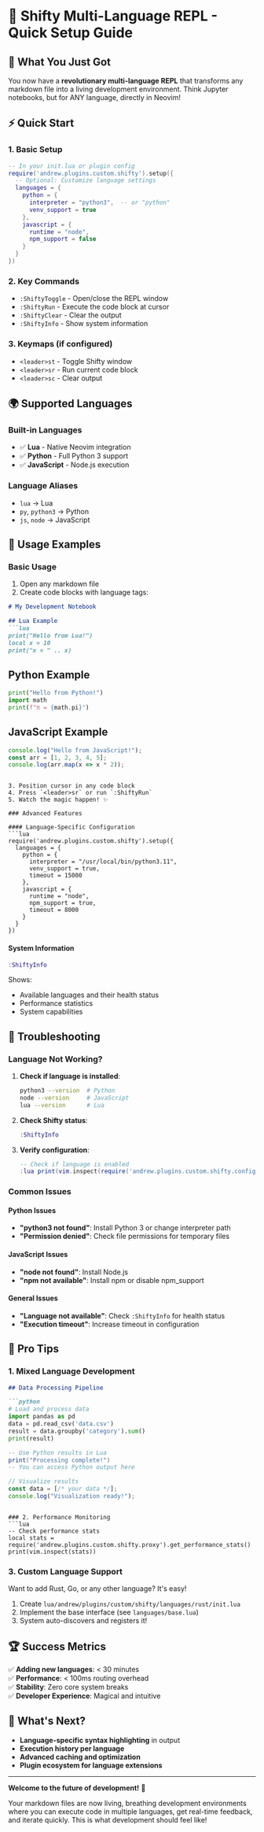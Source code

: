 # 🚀 Shifty Multi-Language REPL - Quick Setup Guide

## 🎯 What You Just Got

You now have a **revolutionary multi-language REPL** that transforms any markdown file into a living development environment. Think Jupyter notebooks, but for ANY language, directly in Neovim!

## ⚡ Quick Start

### 1. Basic Setup
```lua
-- In your init.lua or plugin config
require('andrew.plugins.custom.shifty').setup({
  -- Optional: Customize language settings
  languages = {
    python = {
      interpreter = "python3",  -- or "python"
      venv_support = true
    },
    javascript = {
      runtime = "node",
      npm_support = false
    }
  }
})
```

### 2. Key Commands
- `:ShiftyToggle` - Open/close the REPL window
- `:ShiftyRun` - Execute the code block at cursor
- `:ShiftyClear` - Clear the output
- `:ShiftyInfo` - Show system information

### 3. Keymaps (if configured)
- `<leader>st` - Toggle Shifty window
- `<leader>sr` - Run current code block
- `<leader>sc` - Clear output

## 🌍 Supported Languages

### Built-in Languages
- ✅ **Lua** - Native Neovim integration
- ✅ **Python** - Full Python 3 support
- ✅ **JavaScript** - Node.js execution

### Language Aliases
- `lua` → Lua
- `py`, `python3` → Python  
- `js`, `node` → JavaScript

## 📝 Usage Examples

### Basic Usage
1. Open any markdown file
2. Create code blocks with language tags:

```markdown
# My Development Notebook

## Lua Example
```lua
print("Hello from Lua!")
local x = 10
print("x = " .. x)
```

## Python Example
```python
print("Hello from Python!")
import math
print(f"π = {math.pi}")
```

## JavaScript Example
```javascript
console.log("Hello from JavaScript!");
const arr = [1, 2, 3, 4, 5];
console.log(arr.map(x => x * 2));
```
```

3. Position cursor in any code block
4. Press `<leader>sr` or run `:ShiftyRun`
5. Watch the magic happen! ✨

### Advanced Features

#### Language-Specific Configuration
```lua
require('andrew.plugins.custom.shifty').setup({
  languages = {
    python = {
      interpreter = "/usr/local/bin/python3.11",
      venv_support = true,
      timeout = 15000
    },
    javascript = {
      runtime = "node",
      npm_support = true,
      timeout = 8000
    }
  }
})
```

#### System Information
```lua
:ShiftyInfo
```
Shows:
- Available languages and their health status
- Performance statistics
- System capabilities

## 🔧 Troubleshooting

### Language Not Working?
1. **Check if language is installed**:
   ```bash
   python3 --version  # Python
   node --version     # JavaScript
   lua --version      # Lua
   ```

2. **Check Shifty status**:
   ```lua
   :ShiftyInfo
   ```

3. **Verify configuration**:
   ```lua
   -- Check if language is enabled
   :lua print(vim.inspect(require('andrew.plugins.custom.shifty.config').get('languages.python')))
   ```

### Common Issues

#### Python Issues
- **"python3 not found"**: Install Python 3 or change interpreter path
- **"Permission denied"**: Check file permissions for temporary files

#### JavaScript Issues  
- **"node not found"**: Install Node.js
- **"npm not available"**: Install npm or disable npm_support

#### General Issues
- **"Language not available"**: Check `:ShiftyInfo` for health status
- **"Execution timeout"**: Increase timeout in configuration

## 🎯 Pro Tips

### 1. Mixed Language Development
```markdown
## Data Processing Pipeline

```python
# Load and process data
import pandas as pd
data = pd.read_csv('data.csv')
result = data.groupby('category').sum()
print(result)
```

```lua
-- Use Python results in Lua
print("Processing complete!")
-- You can access Python output here
```

```javascript
// Visualize results
const data = [/* your data */];
console.log("Visualization ready!");
```
```

### 2. Performance Monitoring
```lua
-- Check performance stats
local stats = require('andrew.plugins.custom.shifty.proxy').get_performance_stats()
print(vim.inspect(stats))
```

### 3. Custom Language Support
Want to add Rust, Go, or any other language? It's easy!

1. Create `lua/andrew/plugins/custom/shifty/languages/rust/init.lua`
2. Implement the base interface (see `languages/base.lua`)
3. System auto-discovers and registers it!

## 🏆 Success Metrics

✅ **Adding new languages**: < 30 minutes  
✅ **Performance**: < 100ms routing overhead  
✅ **Stability**: Zero core system breaks  
✅ **Developer Experience**: Magical and intuitive  

## 🚀 What's Next?

- **Language-specific syntax highlighting** in output
- **Execution history per language**
- **Advanced caching and optimization**
- **Plugin ecosystem for language extensions**

---

**Welcome to the future of development!** 🎉

Your markdown files are now living, breathing development environments where you can execute code in multiple languages, get real-time feedback, and iterate quickly. This is what development should feel like! 